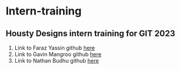 # Intern-training
## Housty Designs intern training for GIT 2023
1. Link to Faraz Yassin github [here](#)  
2. Link to Gavin Mangroo github [here](#)  
3. Link to Nathan Budhu github [here](#)  
